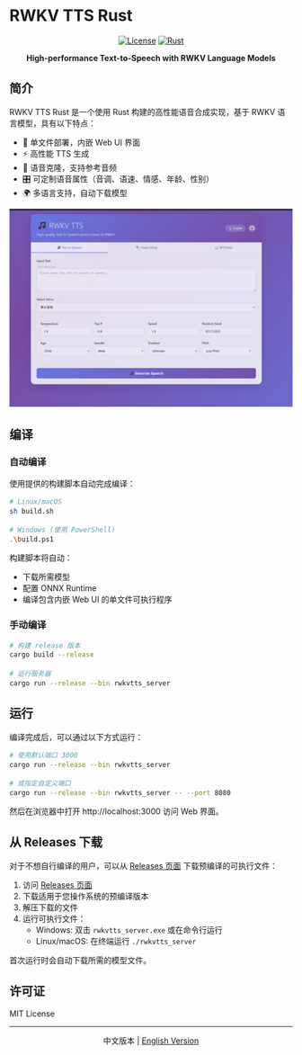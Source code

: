 # RWKV TTS Rust

<div align="center">

[![License](https://img.shields.io/badge/license-MIT-blue.svg)](LICENSE)
[![Rust](https://img.shields.io/badge/rust-1.78+-orange.svg)](https://www.rust-lang.org)

**High-performance Text-to-Speech with RWKV Language Models**

</div>

## 简介

RWKV TTS Rust 是一个使用 Rust 构建的高性能语音合成实现，基于 RWKV 语言模型，具有以下特点：

- 🚀 单文件部署，内嵌 Web UI 界面
- ⚡ 高性能 TTS 生成
- 🎯 语音克隆，支持参考音频
- 🎛️ 可定制语音属性（音调、语速、情感、年龄、性别）
- 🌍 多语言支持，自动下载模型

![Web 界面截图](1.png)

## 编译

### 自动编译

使用提供的构建脚本自动完成编译：

```bash
# Linux/macOS
sh build.sh

# Windows (使用 PowerShell)
.\build.ps1
```

构建脚本将自动：
- 下载所需模型
- 配置 ONNX Runtime
- 编译包含内嵌 Web UI 的单文件可执行程序

### 手动编译

```bash
# 构建 release 版本
cargo build --release

# 运行服务器
cargo run --release --bin rwkvtts_server
```

## 运行

编译完成后，可以通过以下方式运行：

```bash
# 使用默认端口 3000
cargo run --release --bin rwkvtts_server

# 或指定自定义端口
cargo run --release --bin rwkvtts_server -- --port 8080
```

然后在浏览器中打开 http://localhost:3000 访问 Web 界面。

## 从 Releases 下载

对于不想自行编译的用户，可以从 [Releases 页面](https://github.com/cgisky1980/rwkv-tts-rs/releases) 下载预编译的可执行文件：

1. 访问 [Releases 页面](https://github.com/cgisky1980/rwkv-tts-rs/releases)
2. 下载适用于您操作系统的预编译版本
3. 解压下载的文件
4. 运行可执行文件：
   - Windows: 双击 `rwkvtts_server.exe` 或在命令行运行
   - Linux/macOS: 在终端运行 `./rwkvtts_server`

首次运行时会自动下载所需的模型文件。

## 许可证

MIT License

---

<div align="center">
  <p>中文版本 | <a href="README_en.md">English Version</a></p>
</div>